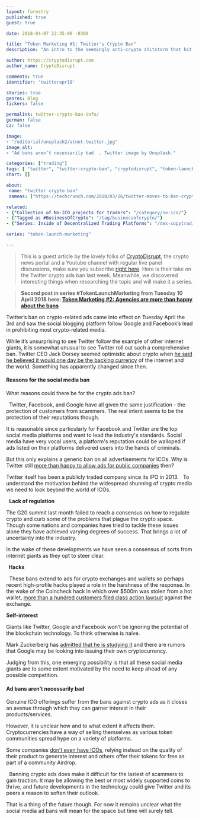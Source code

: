 ```yaml
---
layout: forestry
published: true
guest: true

date: 2018-04-07 22:35:00 -0300

title: "Token Marketing #1: Twitter's Crypto Ban"
description: "An intro to the seemingly anti-crypto shitstorm that hit all social media at the start of April 2018."

author: https://cryptodisrupt.com
author_name: CryptoDisrupt

comments: true
identifier: 'twitterapr18'

stories: true
genres: Blog
tickers: false

permalink: twitter-crypto-ban-info/
german: false
cz: false

image:
- "/editorial/unsplash2/atnet-twitter.jpg"
image_alt:
- "Ad bans aren’t necessarily bad  . Twitter image by Unsplash."

categories: ["trading"]
tags: [ "twitter", "twitter-crypto-ban", "cryptodisrupt", "token-launch-marketing", "business-of-crypto"]
chart: []

about:
 name: "twitter crypto ban"
 sameas: ["https://techcrunch.com/2018/03/26/twitter-moves-to-ban-crypto-ads/", "https://www.theverge.com/2018/3/26/17164426/crypto-twitter-ban-bitcoin-cryptocurrency-ads"]

related:
- {"Collection of No-ICO projects for traders": "/category/no-ico/"}
- {"Tagged as #BusinessOfCrypto": "/tag/businessofcrypto/"}
- {"Series: Inside of Decentralized Trading Platforms": "/dex-copytrading/"}

series: "token-launch-marketing"

---
```


> This is a guest article by the lovely folks of [CryptoDisrupt](http://cryptodisrupt.com), the crypto news portal and a Youtube channel with regular live panel discussions, make sure you subscribe [right here](https://www.youtube.com/channel/UCTTuXTrGQHtGqxtJIOfjAwg). Here is their take on the Twitter crypto ads ban last week. Meanwhile, we discovered interesting things when researching the topic and will make it a series.

> **Second post in series #TokenLaunchMarketing from Tuesday 10 April 2018 here: [Token Marketing #2: Agencies are more than happy about the bans](/token-marketing-agencies/)**

Twitter’s ban on crypto-related ads came into effect on Tuesday April the 3rd and saw the social blogging platform follow Google and Facebook’s lead in prohibiting most crypto-related media.

While it’s unsurprising to see Twitter follow the example of other internet giants, it is somewhat unusual to see Twitter roll out such a comprehensive ban. Twitter CEO Jack Dorsey seemed optimistic about crypto when [he said he believed it would one day be the backing currency](https://cointelegraph.com/news/twitter-takes-aim-at-dodgy-icos-but-throws-a-blanket-ban-on-all-crypto-advertising) of the internet and the world. Something has apparently changed since then.

#### Reasons for the social media ban

What reasons could there be for the crypto ads ban?

  Twitter, Facebook, and Google have all given the same justification - the protection of customers from scammers. The real intent seems to be the protection of their reputations though.

It is reasonable since particularly for Facebook and Twitter are the top social media platforms and want to lead the industry's standards. Social media have very vocal users, a platform's reputation could be walloped if ads listed on their platforms delivered users into the hands of criminals.  

But this only explains a generic ban on all advertisements for ICOs. Why is Twitter still [more than happy to allow ads for public companies](https://twitter.com/nathanielpopper/status/978365437099458560) then?

Twitter itself has been a publicly traded company since its IPO in 2013.   To understand the motivation behind the widespread shunning of crypto media we need to look beyond the world of ICOs.

  **Lack of regulation  **

The G20 summit last month failed to reach a consensus on how to regulate crypto and curb some of the problems that plague the crypto space. Though some nations and companies have tried to tackle these issues alone they have achieved varying degrees of success. That brings a lot of uncertainty into the industry.

In the wake of these developments we have seen a consensus of sorts from internet giants as they opt to steer clear.

**  Hacks**

  These bans extend to ads for crypto exchanges and wallets so perhaps recent high-profile hacks played a role in the harshness of the response. In the wake of the Coincheck hack in which over $500m was stolen from a hot wallet, [more than a hundred customers filed class action lawsuit](https://news.bitcoin.com/132-customers-file-class-action-lawsuit-against-coincheck/) against the exchange.

**Self-interest  **

Giants like Twitter, Google and Facebook won’t be ignoring the potential of the blockchain technology. To think otherwise is naïve.

Mark Zuckerberg has [admitted that he is studying it](https://futurism.com/mark-zuckerberg-officially-considering-cryptocurrency-facebook/) and there are rumors that Google may be looking into issuing their own cryptocurrency.

Judging from this, one emerging possibility is that all these social media giants are to some extent motivated by the need to keep ahead of any possible competition. 

#### Ad bans aren’t necessarily bad  

Genuine ICO offerings suffer from the bans against crypto ads as it closes an avenue through which they can garner interest in their products/services.

However, it is unclear how and to what extent it affects them.   Cryptocurrencies have a way of selling themselves as various token communities spread hype on a variety of platforms.

Some companies [don’t even have ICOs](/category/no-ico/), relying instead on the quality of their product to generate interest and others offer their tokens for free as part of a community Airdrop.

  Banning crypto ads does make it difficult for the laziest of scammers to gain traction. It may be allowing the best or most widely supported coins to thrive, and future developments in the technology could give Twitter and its peers a reason to soften their outlook.  

That is a thing of the future though. For now it remains unclear what the social media ad bans will mean for the space but time will surely tell.
